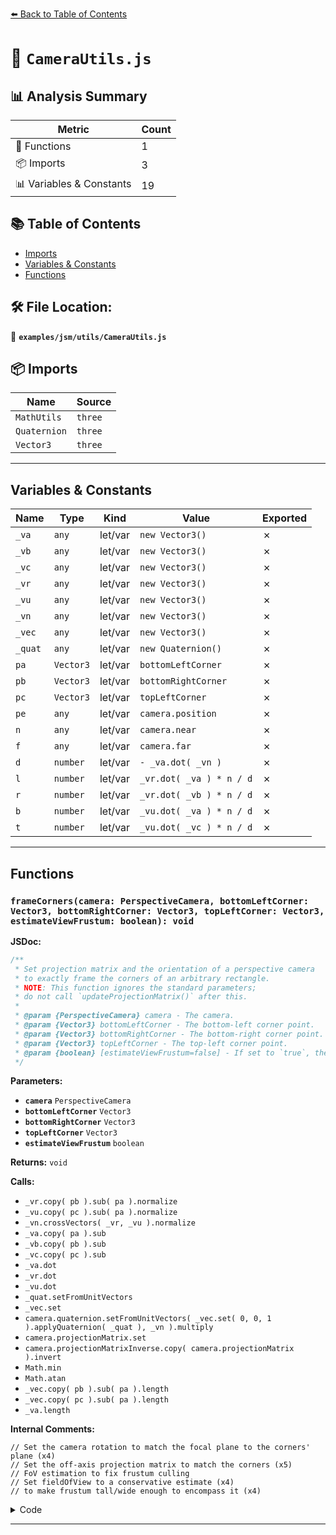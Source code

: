 [⬅️ Back to Table of Contents](../../../index.md)

# 📄 `CameraUtils.js`

## 📊 Analysis Summary

| Metric | Count |
|--------|-------|
| 🔧 Functions | 1 |
| 📦 Imports | 3 |
| 📊 Variables & Constants | 19 |

## 📚 Table of Contents

- [Imports](#imports)
- [Variables & Constants](#variables-constants)
- [Functions](#functions)

## 🛠️ File Location:
📂 **`examples/jsm/utils/CameraUtils.js`**

## 📦 Imports

| Name | Source |
|------|--------|
| `MathUtils` | `three` |
| `Quaternion` | `three` |
| `Vector3` | `three` |


---

## Variables & Constants

| Name | Type | Kind | Value | Exported |
|------|------|------|-------|----------|
| `_va` | `any` | let/var | `new Vector3()` | ✗ |
| `_vb` | `any` | let/var | `new Vector3()` | ✗ |
| `_vc` | `any` | let/var | `new Vector3()` | ✗ |
| `_vr` | `any` | let/var | `new Vector3()` | ✗ |
| `_vu` | `any` | let/var | `new Vector3()` | ✗ |
| `_vn` | `any` | let/var | `new Vector3()` | ✗ |
| `_vec` | `any` | let/var | `new Vector3()` | ✗ |
| `_quat` | `any` | let/var | `new Quaternion()` | ✗ |
| `pa` | `Vector3` | let/var | `bottomLeftCorner` | ✗ |
| `pb` | `Vector3` | let/var | `bottomRightCorner` | ✗ |
| `pc` | `Vector3` | let/var | `topLeftCorner` | ✗ |
| `pe` | `any` | let/var | `camera.position` | ✗ |
| `n` | `any` | let/var | `camera.near` | ✗ |
| `f` | `any` | let/var | `camera.far` | ✗ |
| `d` | `number` | let/var | `- _va.dot( _vn )` | ✗ |
| `l` | `number` | let/var | `_vr.dot( _va ) * n / d` | ✗ |
| `r` | `number` | let/var | `_vr.dot( _vb ) * n / d` | ✗ |
| `b` | `number` | let/var | `_vu.dot( _va ) * n / d` | ✗ |
| `t` | `number` | let/var | `_vu.dot( _vc ) * n / d` | ✗ |


---

## Functions

### `frameCorners(camera: PerspectiveCamera, bottomLeftCorner: Vector3, bottomRightCorner: Vector3, topLeftCorner: Vector3, estimateViewFrustum: boolean): void`

**JSDoc:**
```typescript
/**
 * Set projection matrix and the orientation of a perspective camera
 * to exactly frame the corners of an arbitrary rectangle.
 * NOTE: This function ignores the standard parameters;
 * do not call `updateProjectionMatrix()` after this.
 *
 * @param {PerspectiveCamera} camera - The camera.
 * @param {Vector3} bottomLeftCorner - The bottom-left corner point.
 * @param {Vector3} bottomRightCorner - The bottom-right corner point.
 * @param {Vector3} topLeftCorner - The top-left corner point.
 * @param {boolean} [estimateViewFrustum=false] - If set to `true`, the function tries to estimate the camera's FOV.
 */
```

**Parameters:**

- **`camera`** `PerspectiveCamera`
- **`bottomLeftCorner`** `Vector3`
- **`bottomRightCorner`** `Vector3`
- **`topLeftCorner`** `Vector3`
- **`estimateViewFrustum`** `boolean`

**Returns:** `void`

**Calls:**

- `_vr.copy( pb ).sub( pa ).normalize`
- `_vu.copy( pc ).sub( pa ).normalize`
- `_vn.crossVectors( _vr, _vu ).normalize`
- `_va.copy( pa ).sub`
- `_vb.copy( pb ).sub`
- `_vc.copy( pc ).sub`
- `_va.dot`
- `_vr.dot`
- `_vu.dot`
- `_quat.setFromUnitVectors`
- `_vec.set`
- `camera.quaternion.setFromUnitVectors( _vec.set( 0, 0, 1 ).applyQuaternion( _quat ), _vn ).multiply`
- `camera.projectionMatrix.set`
- `camera.projectionMatrixInverse.copy( camera.projectionMatrix ).invert`
- `Math.min`
- `Math.atan`
- `_vec.copy( pb ).sub( pa ).length`
- `_vec.copy( pc ).sub( pa ).length`
- `_va.length`

**Internal Comments:**
```
// Set the camera rotation to match the focal plane to the corners' plane (x4)
// Set the off-axis projection matrix to match the corners (x5)
// FoV estimation to fix frustum culling
// Set fieldOfView to a conservative estimate (x4)
// to make frustum tall/wide enough to encompass it (x4)
```

<details><summary>Code</summary>

```typescript
function frameCorners( camera, bottomLeftCorner, bottomRightCorner, topLeftCorner, estimateViewFrustum = false ) {

	const pa = bottomLeftCorner, pb = bottomRightCorner, pc = topLeftCorner;
	const pe = camera.position; // eye position
	const n = camera.near; // distance of near clipping plane
	const f = camera.far; //distance of far clipping plane

	_vr.copy( pb ).sub( pa ).normalize();
	_vu.copy( pc ).sub( pa ).normalize();
	_vn.crossVectors( _vr, _vu ).normalize();

	_va.copy( pa ).sub( pe ); // from pe to pa
	_vb.copy( pb ).sub( pe ); // from pe to pb
	_vc.copy( pc ).sub( pe ); // from pe to pc

	const d = - _va.dot( _vn );	// distance from eye to screen
	const l = _vr.dot( _va ) * n / d; // distance to left screen edge
	const r = _vr.dot( _vb ) * n / d; // distance to right screen edge
	const b = _vu.dot( _va ) * n / d; // distance to bottom screen edge
	const t = _vu.dot( _vc ) * n / d; // distance to top screen edge

	// Set the camera rotation to match the focal plane to the corners' plane
	_quat.setFromUnitVectors( _vec.set( 0, 1, 0 ), _vu );
	camera.quaternion.setFromUnitVectors( _vec.set( 0, 0, 1 ).applyQuaternion( _quat ), _vn ).multiply( _quat );

	// Set the off-axis projection matrix to match the corners
	camera.projectionMatrix.set( 2.0 * n / ( r - l ), 0.0,
		( r + l ) / ( r - l ), 0.0, 0.0,
		2.0 * n / ( t - b ),
		( t + b ) / ( t - b ), 0.0, 0.0, 0.0,
		( f + n ) / ( n - f ),
		2.0 * f * n / ( n - f ), 0.0, 0.0, - 1.0, 0.0 );
	camera.projectionMatrixInverse.copy( camera.projectionMatrix ).invert();

	// FoV estimation to fix frustum culling
	if ( estimateViewFrustum ) {

		// Set fieldOfView to a conservative estimate
		// to make frustum tall/wide enough to encompass it
		camera.fov =
			MathUtils.RAD2DEG / Math.min( 1.0, camera.aspect ) *
			Math.atan( ( _vec.copy( pb ).sub( pa ).length() +
							( _vec.copy( pc ).sub( pa ).length() ) ) / _va.length() );

	}

}
```
</details>


---